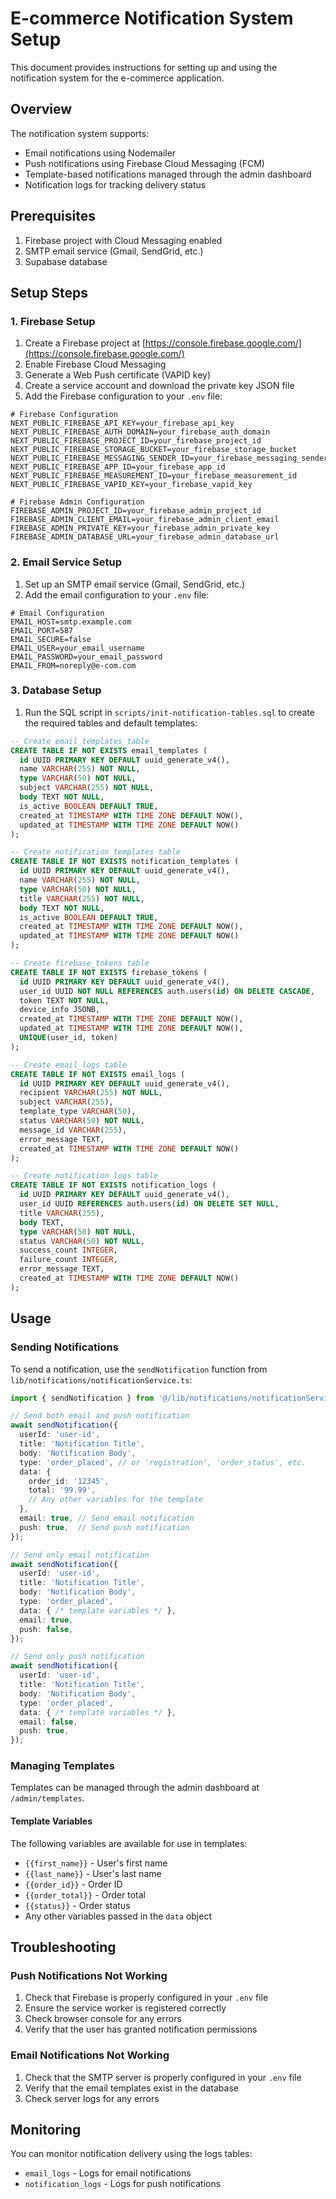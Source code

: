 # E-commerce Notification System Setup

This document provides instructions for setting up and using the notification system for the e-commerce application.

## Overview

The notification system supports:
- Email notifications using Nodemailer
- Push notifications using Firebase Cloud Messaging (FCM)
- Template-based notifications managed through the admin dashboard
- Notification logs for tracking delivery status

## Prerequisites

1. Firebase project with Cloud Messaging enabled
2. SMTP email service (Gmail, SendGrid, etc.)
3. Supabase database

## Setup Steps

### 1. Firebase Setup

1. Create a Firebase project at [https://console.firebase.google.com/](https://console.firebase.google.com/)
2. Enable Firebase Cloud Messaging
3. Generate a Web Push certificate (VAPID key)
4. Create a service account and download the private key JSON file
5. Add the Firebase configuration to your `.env` file:

```
# Firebase Configuration
NEXT_PUBLIC_FIREBASE_API_KEY=your_firebase_api_key
NEXT_PUBLIC_FIREBASE_AUTH_DOMAIN=your_firebase_auth_domain
NEXT_PUBLIC_FIREBASE_PROJECT_ID=your_firebase_project_id
NEXT_PUBLIC_FIREBASE_STORAGE_BUCKET=your_firebase_storage_bucket
NEXT_PUBLIC_FIREBASE_MESSAGING_SENDER_ID=your_firebase_messaging_sender_id
NEXT_PUBLIC_FIREBASE_APP_ID=your_firebase_app_id
NEXT_PUBLIC_FIREBASE_MEASUREMENT_ID=your_firebase_measurement_id
NEXT_PUBLIC_FIREBASE_VAPID_KEY=your_firebase_vapid_key

# Firebase Admin Configuration
FIREBASE_ADMIN_PROJECT_ID=your_firebase_admin_project_id
FIREBASE_ADMIN_CLIENT_EMAIL=your_firebase_admin_client_email
FIREBASE_ADMIN_PRIVATE_KEY=your_firebase_admin_private_key
FIREBASE_ADMIN_DATABASE_URL=your_firebase_admin_database_url
```

### 2. Email Service Setup

1. Set up an SMTP email service (Gmail, SendGrid, etc.)
2. Add the email configuration to your `.env` file:

```
# Email Configuration
EMAIL_HOST=smtp.example.com
EMAIL_PORT=587
EMAIL_SECURE=false
EMAIL_USER=your_email_username
EMAIL_PASSWORD=your_email_password
EMAIL_FROM=noreply@e-com.com
```

### 3. Database Setup

1. Run the SQL script in `scripts/init-notification-tables.sql` to create the required tables and default templates:

```sql
-- Create email_templates table
CREATE TABLE IF NOT EXISTS email_templates (
  id UUID PRIMARY KEY DEFAULT uuid_generate_v4(),
  name VARCHAR(255) NOT NULL,
  type VARCHAR(50) NOT NULL,
  subject VARCHAR(255) NOT NULL,
  body TEXT NOT NULL,
  is_active BOOLEAN DEFAULT TRUE,
  created_at TIMESTAMP WITH TIME ZONE DEFAULT NOW(),
  updated_at TIMESTAMP WITH TIME ZONE DEFAULT NOW()
);

-- Create notification_templates table
CREATE TABLE IF NOT EXISTS notification_templates (
  id UUID PRIMARY KEY DEFAULT uuid_generate_v4(),
  name VARCHAR(255) NOT NULL,
  type VARCHAR(50) NOT NULL,
  title VARCHAR(255) NOT NULL,
  body TEXT NOT NULL,
  is_active BOOLEAN DEFAULT TRUE,
  created_at TIMESTAMP WITH TIME ZONE DEFAULT NOW(),
  updated_at TIMESTAMP WITH TIME ZONE DEFAULT NOW()
);

-- Create firebase_tokens table
CREATE TABLE IF NOT EXISTS firebase_tokens (
  id UUID PRIMARY KEY DEFAULT uuid_generate_v4(),
  user_id UUID NOT NULL REFERENCES auth.users(id) ON DELETE CASCADE,
  token TEXT NOT NULL,
  device_info JSONB,
  created_at TIMESTAMP WITH TIME ZONE DEFAULT NOW(),
  updated_at TIMESTAMP WITH TIME ZONE DEFAULT NOW(),
  UNIQUE(user_id, token)
);

-- Create email_logs table
CREATE TABLE IF NOT EXISTS email_logs (
  id UUID PRIMARY KEY DEFAULT uuid_generate_v4(),
  recipient VARCHAR(255) NOT NULL,
  subject VARCHAR(255),
  template_type VARCHAR(50),
  status VARCHAR(50) NOT NULL,
  message_id VARCHAR(255),
  error_message TEXT,
  created_at TIMESTAMP WITH TIME ZONE DEFAULT NOW()
);

-- Create notification_logs table
CREATE TABLE IF NOT EXISTS notification_logs (
  id UUID PRIMARY KEY DEFAULT uuid_generate_v4(),
  user_id UUID REFERENCES auth.users(id) ON DELETE SET NULL,
  title VARCHAR(255),
  body TEXT,
  type VARCHAR(50) NOT NULL,
  status VARCHAR(50) NOT NULL,
  success_count INTEGER,
  failure_count INTEGER,
  error_message TEXT,
  created_at TIMESTAMP WITH TIME ZONE DEFAULT NOW()
);
```

## Usage

### Sending Notifications

To send a notification, use the `sendNotification` function from `lib/notifications/notificationService.ts`:

```typescript
import { sendNotification } from '@/lib/notifications/notificationService';

// Send both email and push notification
await sendNotification({
  userId: 'user-id',
  title: 'Notification Title',
  body: 'Notification Body',
  type: 'order_placed', // or 'registration', 'order_status', etc.
  data: {
    order_id: '12345',
    total: '99.99',
    // Any other variables for the template
  },
  email: true, // Send email notification
  push: true,  // Send push notification
});

// Send only email notification
await sendNotification({
  userId: 'user-id',
  title: 'Notification Title',
  body: 'Notification Body',
  type: 'order_placed',
  data: { /* template variables */ },
  email: true,
  push: false,
});

// Send only push notification
await sendNotification({
  userId: 'user-id',
  title: 'Notification Title',
  body: 'Notification Body',
  type: 'order_placed',
  data: { /* template variables */ },
  email: false,
  push: true,
});
```

### Managing Templates

Templates can be managed through the admin dashboard at `/admin/templates`.

#### Template Variables

The following variables are available for use in templates:

- `{{first_name}}` - User's first name
- `{{last_name}}` - User's last name
- `{{order_id}}` - Order ID
- `{{order_total}}` - Order total
- `{{status}}` - Order status
- Any other variables passed in the `data` object

## Troubleshooting

### Push Notifications Not Working

1. Check that Firebase is properly configured in your `.env` file
2. Ensure the service worker is registered correctly
3. Check browser console for any errors
4. Verify that the user has granted notification permissions

### Email Notifications Not Working

1. Check that the SMTP server is properly configured in your `.env` file
2. Verify that the email templates exist in the database
3. Check server logs for any errors

## Monitoring

You can monitor notification delivery using the logs tables:

- `email_logs` - Logs for email notifications
- `notification_logs` - Logs for push notifications
